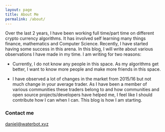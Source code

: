 ```yaml
---
layout: page
title: About Me
permalink: /about/
---
```



Over the last 2 years, I have been working full time/part time on different crypto currency algorithms. It has involved self learning many things finance, mathematics and Computer Science. Recently, I have started having some success in this arena. In this blog, I will write about various observations I have made in my time. I am writing for two reasons:

- Currently, I do not know any people in this space. As my algorithms get better, I want to know more people and make more friends in this space.

- I have observed a lot of changes in the market from 2015/16 but not much change in your average trader. As I have been a member of various communities these traders belong to and how communities and open source projects/developers have helped me, I feel like I should contribute how I can when I can. This blog is how I am starting.

### Contact me

[daniel@waterbot.xyz](mailto:daniel@waterbot.xyz)